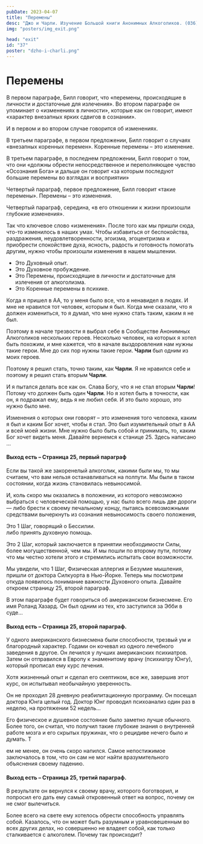 ```yaml
---
pubDate: 2023-04-07
title: "Перемены"
desc: "Джо и Чарли. Изучение Большой книги Анонимных Алкоголиков. (036)"
img: "posters/img_exit.png"

head: "exit"
id: "37"
poster: "dzho-i-charli.png"
---
```


# Перемены

В первом параграфе, Билл говорит, что «перемены, происходящие в личности и достаточные для излечения». Во втором параграфе он упоминает о «изменениях в личности», которые как он говорит, имеют «характер внезапных ярких сдвигов в сознании».

И в первом и во втором случае говорится об изменениях.

В третьем параграфе, в первом предложении, Билл говорит о случаях «внезапных коренных перемен». Коренные перемены – это изменение.

В третьем параграфе, в последнем предложении, Билл говорит о том, что они «должны обрести непосредственное и переполняющее чувство «Осознания Бога» и дальше он говорит «за которым последуют большие перемены во взглядах и восприятии»

Четвертый параграф, первое предложение, Билл говорит «такие перемены». Перемены – это изменения.

Четвертый параграф, середина, «в его отношении к жизни произошли глубокие изменения».

Так что ключевое слово «изменения». После того как мы пришли сюда, что-то изменилось в наших умах.
Чтобы избавиться от беспокойства, раздражения, неудовлетворенности, эгоизма, эгоцентризма и приобрести спокойствие духа, ясность, радость и готовность помогать другим, нужно чтобы произошли изменения в нашем мышлении.

- Это Духовный опыт.
- Это Духовное пробуждение.
- Это Перемены, происходящие в личности и достаточные для излечения от алкоголизма.
- Это Коренные перемены в психике.

Когда я пришел в АА, то у меня было все, что я ненавидел в людях. И мне не нравился тот человек, которым я был. Когда мне сказали, что я должен измениться, то я думал, что мне нужно стать таким, каким я не был.

Поэтому в начале трезвости я выбрал себе в Сообществе Анонимных Алкоголиков нескольких героев. Несколько человек, на которых я хотел быть похожим, и мне кажется, что в начале выздоровления нам нужны такие герои. Мне до сих пор нужны такие герои. **Чарли** был одним из моих героев.

Поэтому я решил стать, точно таким, как **Чарли**. Я не нравился себе и поэтому я решил стать вторым **Чарли**.

И я пытался делать все как он. Слава Богу, что я не стал вторым **Чарли**! Потому что должен быть один **Чарли**. Но я хотел быть в точности, как он, я подражал ему, ведь я не любил себя. И это было хорошо, это нужно было мне.

Изменения о которых они говорят – это изменения того человека, каким я был и каким Бог хочет, чтобы я стал. Это был изумительный опыт в АА и всей моей жизни. Мне нужно было быть собой и принимать, то, каким Бог хочет видеть меня. Давайте вернемся к станице 25. Здесь написано …

#### Выход есть – Страница 25, первый параграф

Если вы такой же закоренелый алкоголик, какими были мы, то мы считаем, что вам нельзя останавливаться на полпути. Мы были в таком состоянии, когда жизнь становилась невыносимой.

И, коль скоро мы оказались в положении, из которого невозможно выбраться с человеческой помощью, у нас было всего лишь две дороги — либо брести к своему печальному концу, пытаясь всевозможными средствами вычеркнуть из сознания невыносимость своего положения,

Это 1 Шаг, говорящий о Бессилии. <br>
либо принять духовную помощь.

Это 2 Шаг, который заключается в принятии необходимости Силы, более могущественной, чем мы.
И мы пошли по второму пути, потому что мы честно хотели этого и стремились испытать свои возможности.

Мы увидели, что 1 Шаг, Физическая аллергия и Безумие мышления, пришли от доктора Силкуорта в Нью-Йорке. Теперь мы посмотрим откуда появилось понимание важности Духовного опыта. Давайте откроем страницу 25, второй параграф.

В этом параграфе будет говориться об американском бизнесмене. Его имя Роланд Хазард. Он был одним из тех, кто заступился за Эбби в суде…

#### Выход есть – Страница 25, второй параграф.

У одного американского бизнесмена были способности, трезвый ум и благородный характер. Годами он кочевал из одного лечебного заведения в другое. Он лечился у лучших американских психиатров. Затем он отправился в Европу к знаменитому врачу (психиатру Юнгу), который прописал ему курс лечения.

Хотя жизненный опыт и сделал его скептиком, все же, завершив этот курс, он испытывал необычайную уверенность.

Он не проходил 28 дневную реабилитационную программу. Он посещал доктора Юнга целый год. Доктор Юнг проводил психоанализ один раз в неделю, на протяжении 52 недель…

Его физическое и душевное состояние было заметно лучше обычного. Более того, он считал, что получил такие глубокие знания о внутренней работе мозга и его скрытых пружинах, что о рецидиве нечего было и думать. Т

ем не менее, он очень скоро напился. Самое непостижимое заключалось в том, что он сам не мог найти вразумительного объяснения своему падению.

#### Выход есть – Страница 25, третий параграф.

В результате он вернулся к своему врачу, которого боготворил, и попросил его дать ему самый откровенный ответ на вопрос, почему он не смог вылечиться.

Более всего на свете ему хотелось обрести способность управлять собой. Казалось, что он может быть разумным и уравновешенным во всех других делах, но совершенно не владеет собой, как только сталкивается с алкоголем. Почему так происходит?
